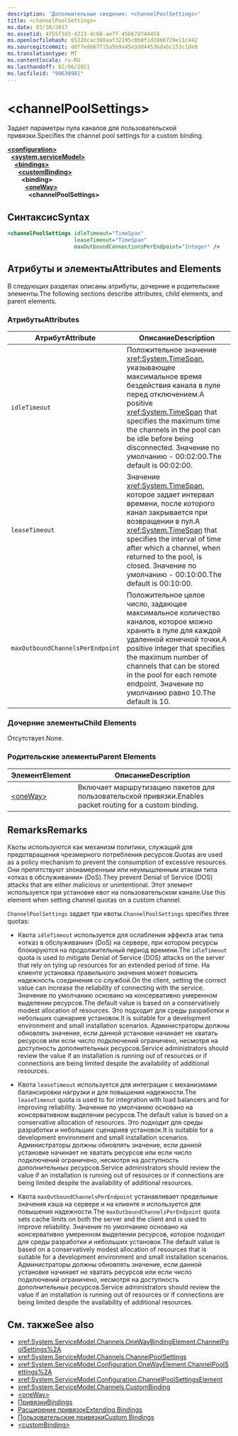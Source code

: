 ```yaml
---
description: 'Дополнительные сведения: <channelPoolSettings>'
title: <channelPoolSettings>
ms.date: 03/30/2017
ms.assetid: 4755f3d3-4213-4c68-ae7f-45b67d744459
ms.openlocfilehash: 85220cac360aaf32195c0b0f1d2866729e11c442
ms.sourcegitcommit: ddf7edb67715a5b9a45e3dd44536dabc153c1de0
ms.translationtype: MT
ms.contentlocale: ru-RU
ms.lasthandoff: 02/06/2021
ms.locfileid: "99638981"
---
```

# \<channelPoolSettings>

<span data-ttu-id="7ab33-102">Задает параметры пула каналов для пользовательской привязки.</span><span class="sxs-lookup"><span data-stu-id="7ab33-102">Specifies the channel pool settings for a custom binding.</span></span>  
  
[**\<configuration>**](../configuration-element.md)\
&nbsp;&nbsp;[**\<system.serviceModel>**](system-servicemodel.md)\
&nbsp;&nbsp;&nbsp;&nbsp;[**\<bindings>**](bindings.md)\
&nbsp;&nbsp;&nbsp;&nbsp;&nbsp;&nbsp;[**\<customBinding>**](custombinding.md)\
&nbsp;&nbsp;&nbsp;&nbsp;&nbsp;&nbsp;&nbsp;&nbsp;**\<binding>**\
&nbsp;&nbsp;&nbsp;&nbsp;&nbsp;&nbsp;&nbsp;&nbsp;&nbsp;&nbsp;[**\<oneWay>**](oneway.md)\
&nbsp;&nbsp;&nbsp;&nbsp;&nbsp;&nbsp;&nbsp;&nbsp;&nbsp;&nbsp;&nbsp;&nbsp;**\<channelPoolSettings>**  
  
## <a name="syntax"></a><span data-ttu-id="7ab33-103">Синтаксис</span><span class="sxs-lookup"><span data-stu-id="7ab33-103">Syntax</span></span>  
  
```xml  
<channelPoolSettings idleTimeout="TimeSpan"
                     leaseTimeout="TimeSpan"
                     maxOutboundConnectionsPerEndpoint="Integer" />
```  
  
## <a name="attributes-and-elements"></a><span data-ttu-id="7ab33-104">Атрибуты и элементы</span><span class="sxs-lookup"><span data-stu-id="7ab33-104">Attributes and Elements</span></span>  

 <span data-ttu-id="7ab33-105">В следующих разделах описаны атрибуты, дочерние и родительские элементы.</span><span class="sxs-lookup"><span data-stu-id="7ab33-105">The following sections describe attributes, child elements, and parent elements.</span></span>  
  
### <a name="attributes"></a><span data-ttu-id="7ab33-106">Атрибуты</span><span class="sxs-lookup"><span data-stu-id="7ab33-106">Attributes</span></span>  
  
|<span data-ttu-id="7ab33-107">Атрибут</span><span class="sxs-lookup"><span data-stu-id="7ab33-107">Attribute</span></span>|<span data-ttu-id="7ab33-108">Описание</span><span class="sxs-lookup"><span data-stu-id="7ab33-108">Description</span></span>|  
|---------------|-----------------|  
|`idleTimeout`|<span data-ttu-id="7ab33-109">Положительное значение <xref:System.TimeSpan>, указывающее максимальное время бездействия канала в пуле перед отключением.</span><span class="sxs-lookup"><span data-stu-id="7ab33-109">A positive <xref:System.TimeSpan> that specifies the maximum time the channels in the pool can be idle before being disconnected.</span></span> <span data-ttu-id="7ab33-110">Значение по умолчанию - 00:02:00.</span><span class="sxs-lookup"><span data-stu-id="7ab33-110">The default is 00:02:00.</span></span>|  
|`leaseTimeout`|<span data-ttu-id="7ab33-111">Значение <xref:System.TimeSpan>, которое задает интервал времени, после которого канал закрывается при возвращении в пул.</span><span class="sxs-lookup"><span data-stu-id="7ab33-111">A <xref:System.TimeSpan> that specifies the interval of time after which a channel, when returned to the pool, is closed.</span></span> <span data-ttu-id="7ab33-112">Значение по умолчанию - 00:10:00.</span><span class="sxs-lookup"><span data-stu-id="7ab33-112">The default is 00:10:00.</span></span>|  
|`maxOutboundChannelsPerEndpoint`|<span data-ttu-id="7ab33-113">Положительное целое число, задающее максимальное количество каналов, которое можно хранить в пуле для каждой удаленной конечной точки.</span><span class="sxs-lookup"><span data-stu-id="7ab33-113">A positive integer that specifies the maximum number of channels that can be stored in the pool for each remote endpoint.</span></span> <span data-ttu-id="7ab33-114">Значение по умолчанию равно 10.</span><span class="sxs-lookup"><span data-stu-id="7ab33-114">The default is 10.</span></span>|  
  
### <a name="child-elements"></a><span data-ttu-id="7ab33-115">Дочерние элементы</span><span class="sxs-lookup"><span data-stu-id="7ab33-115">Child Elements</span></span>  

 <span data-ttu-id="7ab33-116">Отсутствует.</span><span class="sxs-lookup"><span data-stu-id="7ab33-116">None.</span></span>  
  
### <a name="parent-elements"></a><span data-ttu-id="7ab33-117">Родительские элементы</span><span class="sxs-lookup"><span data-stu-id="7ab33-117">Parent Elements</span></span>  
  
|<span data-ttu-id="7ab33-118">Элемент</span><span class="sxs-lookup"><span data-stu-id="7ab33-118">Element</span></span>|<span data-ttu-id="7ab33-119">Описание</span><span class="sxs-lookup"><span data-stu-id="7ab33-119">Description</span></span>|  
|-------------|-----------------|  
|[\<oneWay>](oneway.md)|<span data-ttu-id="7ab33-120">Включает маршрутизацию пакетов для пользовательской привязки.</span><span class="sxs-lookup"><span data-stu-id="7ab33-120">Enables packet routing for a custom binding.</span></span>|  
  
## <a name="remarks"></a><span data-ttu-id="7ab33-121">Remarks</span><span class="sxs-lookup"><span data-stu-id="7ab33-121">Remarks</span></span>  

 <span data-ttu-id="7ab33-122">Квоты используются как механизм политики, служащий для предотвращения чрезмерного потребления ресурсов.</span><span class="sxs-lookup"><span data-stu-id="7ab33-122">Quotas are used as a policy mechanism to prevent the consumption of excessive resources.</span></span> <span data-ttu-id="7ab33-123">Они препятствуют злонамеренным или неумышленным атакам типа «отказ в обслуживании» (DoS).</span><span class="sxs-lookup"><span data-stu-id="7ab33-123">They prevent Denial of Service (DOS) attacks that are either malicious or unintentional.</span></span> <span data-ttu-id="7ab33-124">Этот элемент используется при установке квот на пользовательском канале.</span><span class="sxs-lookup"><span data-stu-id="7ab33-124">Use this element when setting channel quotas on a custom channel.</span></span>  
  
 <span data-ttu-id="7ab33-125">`ChannelPoolSettings` задает три квоты.</span><span class="sxs-lookup"><span data-stu-id="7ab33-125">`ChannelPoolSettings` specifies three quotas:</span></span>  
  
- <span data-ttu-id="7ab33-126">Квота `idleTimeout` используется для ослабления эффекта атак типа «отказ в обслуживании» (DoS) на сервере, при котором ресурсы блокируются на продолжительный период времени.</span><span class="sxs-lookup"><span data-stu-id="7ab33-126">The `idleTimeout` quota is used to mitigate Denial of Service (DOS) attacks on the server that rely on tying up resources for an extended period of time.</span></span> <span data-ttu-id="7ab33-127">На клиенте установка правильного значения может повысить надежность соединения со службой.</span><span class="sxs-lookup"><span data-stu-id="7ab33-127">On the client, setting the correct value can increase the reliability of connecting with the service.</span></span> <span data-ttu-id="7ab33-128">Значение по умолчанию основано на консервативно умеренном выделении ресурсов.</span><span class="sxs-lookup"><span data-stu-id="7ab33-128">The default value is based on a conservatively modest allocation of resources.</span></span> <span data-ttu-id="7ab33-129">Это подходит для среды разработки и небольших сценариев установок.</span><span class="sxs-lookup"><span data-stu-id="7ab33-129">It is suitable for a development environment and small installation scenarios.</span></span> <span data-ttu-id="7ab33-130">Администраторы должны обновлять значение, если данной установке начинает не хватать ресурсов или если число подключений ограничено, несмотря на доступность дополнительных ресурсов.</span><span class="sxs-lookup"><span data-stu-id="7ab33-130">Service administrators should review the value if an installation is running out of resources or if connections are being limited despite the availability of additional resources.</span></span>  
  
- <span data-ttu-id="7ab33-131">Квота `leaseTimeout` используется для интеграции с механизмами балансировки нагрузки и для повышения надежности.</span><span class="sxs-lookup"><span data-stu-id="7ab33-131">The `leaseTimeout` quota is used to for integration with load balancers and for improving reliability.</span></span> <span data-ttu-id="7ab33-132">Значение по умолчанию основано на консервативном выделении ресурсов.</span><span class="sxs-lookup"><span data-stu-id="7ab33-132">The default value is based on a conservative allocation of resources.</span></span> <span data-ttu-id="7ab33-133">Это подходит для среды разработки и небольших сценариев установок.</span><span class="sxs-lookup"><span data-stu-id="7ab33-133">It is suitable for a development environment and small installation scenarios.</span></span> <span data-ttu-id="7ab33-134">Администраторы должны обновлять значение, если данной установке начинает не хватать ресурсов или если число подключений ограничено, несмотря на доступность дополнительных ресурсов.</span><span class="sxs-lookup"><span data-stu-id="7ab33-134">Service administrators should review the value if an installation is running out of resources or if connections are being limited despite the availability of additional resources.</span></span>  
  
- <span data-ttu-id="7ab33-135">Квота `maxOutboundChannelsPerEndpoint` устанавливает предельные значения кэша на сервере и на клиенте и используется для повышения надежности.</span><span class="sxs-lookup"><span data-stu-id="7ab33-135">The `maxOutboundChannelsPerEndpoint` quota sets cache limits on both the server and the client and is used to improve reliability.</span></span> <span data-ttu-id="7ab33-136">Значение по умолчанию основано на консервативно умеренном выделении ресурсов, которое подходит для среды разработки и небольших установок.</span><span class="sxs-lookup"><span data-stu-id="7ab33-136">The default value is based on a conservatively modest allocation of resources that is suitable for a development environment and small installation scenarios.</span></span> <span data-ttu-id="7ab33-137">Администраторы должны обновлять значение, если данной установке начинает не хватать ресурсов или если число подключений ограничено, несмотря на доступность дополнительных ресурсов.</span><span class="sxs-lookup"><span data-stu-id="7ab33-137">Service administrators should review the value if an installation is running out of resources or if connections are being limited despite the availability of additional resources.</span></span>  
  
## <a name="see-also"></a><span data-ttu-id="7ab33-138">См. также</span><span class="sxs-lookup"><span data-stu-id="7ab33-138">See also</span></span>

- <xref:System.ServiceModel.Channels.OneWayBindingElement.ChannelPoolSettings%2A>
- <xref:System.ServiceModel.Channels.ChannelPoolSettings>
- <xref:System.ServiceModel.Configuration.OneWayElement.ChannelPoolSettings%2A>
- <xref:System.ServiceModel.Configuration.ChannelPoolSettingsElement>
- <xref:System.ServiceModel.Channels.CustomBinding>
- [\<oneWay>](oneway.md)
- [<span data-ttu-id="7ab33-139">Привязки</span><span class="sxs-lookup"><span data-stu-id="7ab33-139">Bindings</span></span>](../../../wcf/bindings.md)
- [<span data-ttu-id="7ab33-140">Расширение привязок</span><span class="sxs-lookup"><span data-stu-id="7ab33-140">Extending Bindings</span></span>](../../../wcf/extending/extending-bindings.md)
- [<span data-ttu-id="7ab33-141">Пользовательские привязки</span><span class="sxs-lookup"><span data-stu-id="7ab33-141">Custom Bindings</span></span>](../../../wcf/extending/custom-bindings.md)
- [\<customBinding>](custombinding.md)
